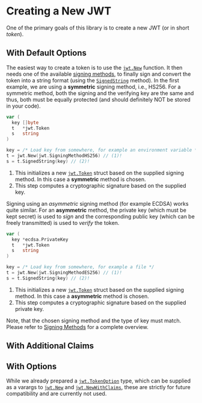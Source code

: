 # Creating a New JWT

One of the primary goals of this library is to create a new JWT (or in short
*token*).

## With Default Options

 The easiest way to create a token is to use the
[`jwt.New`](https://pkg.go.dev/github.com/golang-jwt/jwt/v5#New) function. It
then needs one of the available [signing methods](./signing_methods.md), to
finally sign and convert the token into a string format (using the
[`SignedString`](https://pkg.go.dev/github.com/golang-jwt/jwt/v5#Token.SignedString)
method). In the first example, we are using a **symmetric** signing method, i.e.,
HS256. For a symmetric method, both the signing and the verifying key are the
same and thus, both must be equally protected (and should definitely NOT be
stored in your code).

```go
var (
  key []byte
  t   *jwt.Token
  s   string
)

key = /* Load key from somewhere, for example an environment variable */
t = jwt.New(jwt.SigningMethodHS256) // (1)!
s = t.SignedString(key) // (2)!
```

1. This initializes a new
   [`jwt.Token`](https://pkg.go.dev/github.com/golang-jwt/jwt/v5#Token) struct
   based on the supplied signing method. In this case a **symmetric** method is
   chosen.
2. This step computes a cryptographic signature based on the supplied key. 

Signing using an *asymmetric* signing method (for example ECDSA) works quite
similar. For an **asymmetric** method, the private key (which must be kept
secret) is used to *sign* and the corresponding public key (which can be freely
transmitted) is used to *verify* the token.

```go
var (
  key *ecdsa.PrivateKey
  t   *jwt.Token
  s   string
)

key = /* Load key from somewhere, for example a file */
t = jwt.New(jwt.SigningMethodES256) // (1)!
s = t.SignedString(key) // (2)!
```

1. This initializes a new [`jwt.Token`](https://pkg.go.dev/github.com/golang-jwt/jwt/v5#Token) struct based on the supplied signing method. In this case a **asymmetric** method is chosen.
2. This step computes a cryptographic signature based on the supplied private
   key.

Note, that the chosen signing method and the type of key must match. Please refer to [Signing Methods](./signing_methods.md) for a complete overview.


## With Additional Claims

## With Options

While we already prepared a
[`jwt.TokenOption`](https://pkg.go.dev/github.com/golang-jwt/jwt/v5#TokenOption)
type, which can be supplied as a varargs to
[`jwt.New`](https://pkg.go.dev/github.com/golang-jwt/jwt/v5#New) and
[`jwt.NewWithClaims`](https://pkg.go.dev/github.com/golang-jwt/jwt/v5#NewWithClaims),
these are strictly for future compatibility and are currently not used.